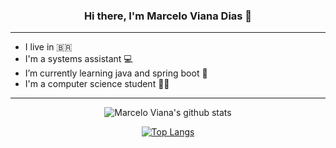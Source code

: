 <h3 align="center">Hi there, I'm Marcelo Viana Dias 👋</h3>

<hr>

-  I live in :brazil: 
-  I'm a systems assistant :computer:
-  I’m currently learning java and spring boot :leaves:
-  I'm a computer science student :student:

<hr>

<div align="center">
  
   ![Marcelo Viana's github stats](https://github-readme-stats.vercel.app/api?username=pacatovisk&show_icons=true&theme=dark)
  
   [![Top Langs](https://github-readme-stats.vercel.app/api/top-langs/?username=pacatovisk&theme=dark)](https://github.com/pacatovisk/github-readme-stats)
   
</div>
   
  
<!--
**Pacatovisk/Pacatovisk** is a ✨ _special_ ✨ repository because its `README.md` (this file) appears on your GitHub profile.

Here are some ideas to get you started:

- 🔭 I’m currently working on ...
- 🌱 I’m currently learning ...
- 👯 I’m looking to collaborate on ...
- 🤔 I’m looking for help with ...
- 💬 Ask me about ...
- 📫 How to reach me: ...
- 😄 Pronouns: ...
- ⚡ Fun fact: ...
-->

